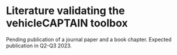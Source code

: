 # Literature validating the vehicleCAPTAIN toolbox
Pending publication of a journal paper and a book chapter. Expected publication in Q2-Q3 2023.
